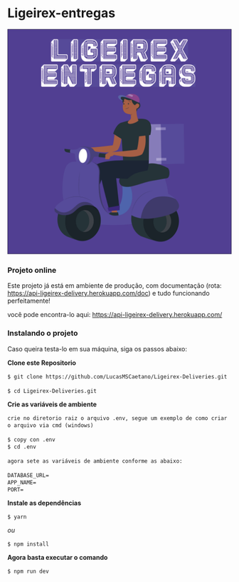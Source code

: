 # Ligeirex-entregas
<p align="center">
  <img src="src/img/logo.png">
  <br/>
</p>

### Projeto online
Este projeto já está em ambiente de produção, com documentação (rota: https://api-ligeirex-delivery.herokuapp.com/doc) e tudo funcionando perfeitamente!

você pode encontra-lo aqui: https://api-ligeirex-delivery.herokuapp.com/

### Instalando o projeto
Caso queira testa-lo em sua máquina, siga os passos abaixo:

**Clone este Repositorio**

```
$ git clone https://github.com/LucasMSCaetano/Ligeirex-Deliveries.git

$ cd Ligeirex-Deliveries.git
```
**Crie as variáveis de ambiente**
```
crie no diretorio raiz o arquivo .env, segue um exemplo de como criar o arquivo via cmd (windows)

$ copy con .env
$ cd .env

agora sete as variáveis de ambiente conforme as abaixo:

DATABASE_URL=
APP_NAME=
PORT=

```
**Instale as dependências**

```
$ yarn
```

_ou_

```
$ npm install
```

**Agora basta executar o comando**

```
$ npm run dev
```


